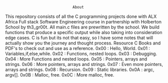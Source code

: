                                   About
                                  
This repository consists of all the C programming projects done with ALX Africa Full stack Software Engineering course in partnership with Holberton School by th3_gr00t.
All main.c files are prewritten by the school. We build functions that produce a specific output while also taking into consideration edge cases.
C is fun but its not that easy, so I have some notes that will actually show you the journey and thought process.
Resource
C Books and PDF's to check out and use as a reference.
0x00 : Hello, World.
0x01 : Variables,if,else,while.
0x02 : Functions, nested loops.
0x03 : Debugging.
0x04 : More Functions and nested loops.
0x05 : Pointers, arrays and strings.
0x06 : More pointers, arrays and strings.
0x07 : Even more pointers, arrays and strings.
0x08 : Recursion.
0x09 : Static libraries.
0x0A : argc, argv[].
0x0B : Malloc, free.
0x0C : More malloc, free.
